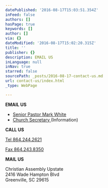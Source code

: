 ```yaml
---
datePublished: '2016-08-17T15:03:51.354Z'
inFeed: false
authors: []
hasPage: true
keywords: []
author: []
via: {}
dateModified: '2016-08-17T15:02:20.315Z'
title: ''
publisher: {}
description: EMAIL US
inLanguage: null
inNav: true
starred: false
sourcePath: _posts/2016-08-17-contact-us.md
url: contact-us/index.html
_type: WebPage

---
```

**EMAIL US**

* [Senior Pastor Mark White][0]
* [Church Secretary ][1](Information)

**CALL US**

[Tel 864.244.2621][2]

[Fax 864.243.8350][2]

**MAIL US**

Christian Assembly Upstate  
2416 Wade Hampton Blvd  
Greenville, SC 29615

[0]: mailto:pastorwhite@caupstate.org
[1]: mailto:secretary@caupstate.org
[2]: null